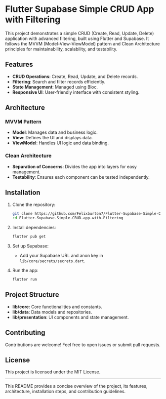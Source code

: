 # Flutter Supabase Simple CRUD App with Filtering

This project demonstrates a simple CRUD (Create, Read, Update, Delete) application with advanced filtering, built using Flutter and Supabase. It follows the MVVM (Model-View-ViewModel) pattern and Clean Architecture principles for maintainability, scalability, and testability.

## Features

- **CRUD Operations**: Create, Read, Update, and Delete records.
- **Filtering**: Search and filter records efficiently.
- **State Management**: Managed using Bloc.
- **Responsive UI**: User-friendly interface with consistent styling.

## Architecture

### MVVM Pattern

- **Model**: Manages data and business logic.
- **View**: Defines the UI and displays data.
- **ViewModel**: Handles UI logic and data binding.

### Clean Architecture

- **Separation of Concerns**: Divides the app into layers for easy management.
- **Testability**: Ensures each component can be tested independently.

## Installation

1. Clone the repository:
   ```sh
   git clone https://github.com/Felixburton7/Flutter-Supabase-Simple-CRUD-app-with-Filtering.git
   cd Flutter-Supabase-Simple-CRUD-app-with-Filtering
   ```

2. Install dependencies:
   ```sh
   flutter pub get
   ```

3. Set up Supabase:
   - Add your Supabase URL and anon key in `lib/core/secrets/secrets.dart`.

4. Run the app:
   ```sh
   flutter run
   ```

## Project Structure

- **lib/core**: Core functionalities and constants.
- **lib/data**: Data models and repositories.
- **lib/presentation**: UI components and state management.

## Contributing

Contributions are welcome! Feel free to open issues or submit pull requests.

## License

This project is licensed under the MIT License.

---

This README provides a concise overview of the project, its features, architecture, installation steps, and contribution guidelines.

